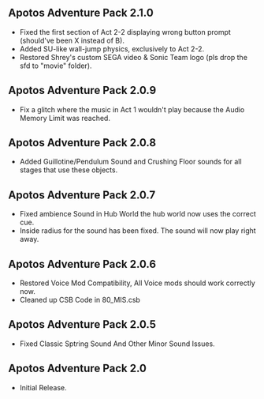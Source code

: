 ## Apotos Adventure Pack 2.1.0
- Fixed the first section of Act 2-2 displaying wrong button prompt (should've been X instead of B).
- Added SU-like wall-jump physics, exclusively to Act 2-2.
- Restored Shrey's custom SEGA video & Sonic Team logo (pls drop the sfd to "movie" folder).


## Apotos Adventure Pack 2.0.9
- Fix a glitch where the music in Act 1 wouldn't play because the Audio Memory Limit was reached.


## Apotos Adventure Pack 2.0.8
- Added Guillotine/Pendulum Sound and Crushing Floor sounds for all stages that use these objects.


## Apotos Adventure Pack 2.0.7
- Fixed ambience Sound in Hub World the hub world now uses the correct cue.
- Inside radius for the sound has been fixed. The sound will now play right away.


## Apotos Adventure Pack 2.0.6
- Restored Voice Mod Compatibility, All Voice mods should work correctly now.
- Cleaned up CSB Code in 80_MIS.csb


## Apotos Adventure Pack 2.0.5
- Fixed Classic Sptring Sound And Other Minor Sound Issues. 


## Apotos Adventure Pack 2.0
- Initial Release. 